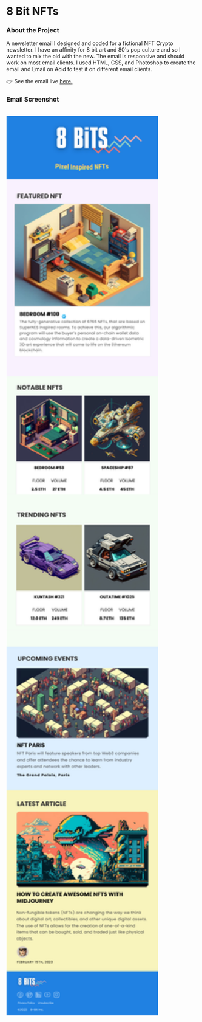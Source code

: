 <h1>8 Bit NFTs</h1>

<h3>About the Project</h3>
<p>
A newsletter email I designed and coded for a fictional NFT Crypto newsletter. I have an affinity for 8 bit art and 80's pop culture and so I wanted to mix the old with the new. The email is responsive and should work on most email clients. I used HTML, CSS, and Photoshop to create the email and Email on Acid to test it on different email clients.
</p>
👉 See the email live <a href="https://eightbitnfts.vercel.app/" target="_blank" rel="noopener">here.</a> 
<br/>

<h3>Email Screenshot</h3>

<br/>
<img src="./images/8 Bits.png" width="400px" height="auto"></img>
